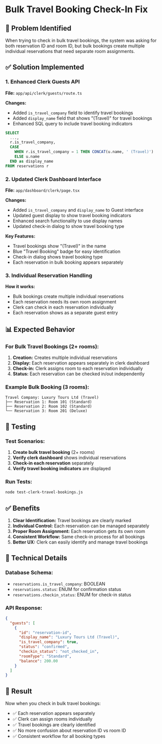 # Bulk Travel Booking Check-In Fix

## 🐛 Problem Identified
When trying to check in bulk travel bookings, the system was asking for both reservation ID and room ID, but bulk bookings create multiple individual reservations that need separate room assignments.

## ✅ Solution Implemented

### 1. **Enhanced Clerk Guests API**
**File:** `app/api/clerk/guests/route.ts`

**Changes:**
- Added `is_travel_company` field to identify travel bookings
- Added `display_name` field that shows "(Travel)" for travel bookings
- Enhanced SQL query to include travel booking indicators

```sql
SELECT 
  ...,
  r.is_travel_company,
  CASE 
    WHEN r.is_travel_company = 1 THEN CONCAT(u.name, ' (Travel)')
    ELSE u.name
  END as display_name
FROM reservations r
```

### 2. **Updated Clerk Dashboard Interface**
**File:** `app/dashboard/clerk/page.tsx`

**Changes:**
- Added `is_travel_company` and `display_name` to Guest interface
- Updated guest display to show travel booking indicators
- Enhanced search functionality to use display names
- Updated check-in dialog to show travel booking type

**Key Features:**
- Travel bookings show "(Travel)" in the name
- Blue "Travel Booking" badge for easy identification
- Check-in dialog shows travel booking type
- Each reservation in bulk booking appears separately

### 3. **Individual Reservation Handling**
**How it works:**
- Bulk bookings create multiple individual reservations
- Each reservation needs its own room assignment
- Clerk can check in each reservation individually
- Each reservation shows as a separate guest entry

## 📊 Expected Behavior

### For Bulk Travel Bookings (2+ rooms):
1. **Creation:** Creates multiple individual reservations
2. **Display:** Each reservation appears separately in clerk dashboard
3. **Check-in:** Clerk assigns room to each reservation individually
4. **Status:** Each reservation can be checked in/out independently

### Example Bulk Booking (3 rooms):
```
Travel Company: Luxury Tours Ltd (Travel)
├── Reservation 1: Room 101 (Standard)
├── Reservation 2: Room 102 (Standard)  
└── Reservation 3: Room 201 (Deluxe)
```

## 🧪 Testing

### Test Scenarios:
1. **Create bulk travel booking** (2+ rooms)
2. **Verify clerk dashboard** shows individual reservations
3. **Check-in each reservation** separately
4. **Verify travel booking indicators** are displayed

### Run Tests:
```bash
node test-clerk-travel-bookings.js
```

## ✅ Benefits

1. **Clear Identification:** Travel bookings are clearly marked
2. **Individual Control:** Each reservation can be managed separately
3. **Proper Room Assignment:** Each reservation gets its own room
4. **Consistent Workflow:** Same check-in process for all bookings
5. **Better UX:** Clerk can easily identify and manage travel bookings

## 🔧 Technical Details

### Database Schema:
- `reservations.is_travel_company`: BOOLEAN
- `reservations.status`: ENUM for confirmation status
- `reservations.checkin_status`: ENUM for check-in status

### API Response:
```json
{
  "guests": [
    {
      "id": "reservation-id",
      "display_name": "Luxury Tours Ltd (Travel)",
      "is_travel_company": true,
      "status": "confirmed",
      "checkin_status": "not_checked_in",
      "roomType": "Standard",
      "balance": 200.00
    }
  ]
}
```

## 🎯 Result

Now when you check in bulk travel bookings:
- ✅ Each reservation appears separately
- ✅ Clerk can assign rooms individually
- ✅ Travel bookings are clearly identified
- ✅ No more confusion about reservation ID vs room ID
- ✅ Consistent workflow for all booking types 